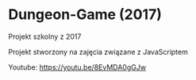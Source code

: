 # Dungeon-Game (2017)
Projekt szkolny z 2017

Projekt stworzony na zajęcia związane z JavaScriptem

Youtube: https://youtu.be/8EvMDA0gGJw
